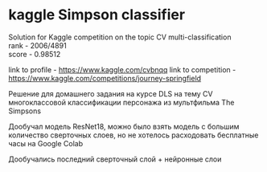 # kaggle Simpson classifier
Solution for Kaggle competition on the topic CV multi-classification \
rank - 2006/4891 \
score - 0.98512 

link to profile - https://www.kaggle.com/cvbnqq
link to competition - https://www.kaggle.com/competitions/journey-springfield


Решение для домашнего задания на курсе DLS на тему CV многоклассовой классификации персонажа из мультфильма The Simpsons 

Дообучал модель ResNet18, можно было взять модель с большим количество сверточных слоев, но не хотелось расходовать бесплатные часы на Google Colab

Дообучались последний сверточный слой + нейронные слои
